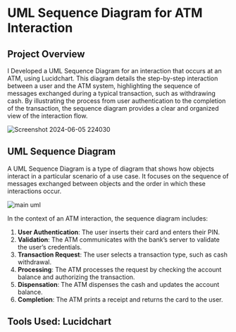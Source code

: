 # UML Sequence Diagram for ATM Interaction

## Project Overview
I Developed a UML Sequence Diagram for an interaction that occurs at an ATM, using Lucidchart. This diagram details the step-by-step interaction between a user and the ATM system, highlighting the sequence of messages exchanged during a typical transaction, such as withdrawing cash. By illustrating the process from user authentication to the completion of the transaction, the sequence diagram provides a clear and organized view of the interaction flow.

![Screenshot 2024-06-05 224030](https://github.com/AashishhSharmaa/ATM-Interaction-UML-Sequence-Diagram-/assets/152653168/15ba99b9-51bd-48b2-9700-e48e9178a439)

## UML Sequence Diagram
A UML Sequence Diagram is a type of diagram that shows how objects interact in a particular scenario of a use case. It focuses on the sequence of messages exchanged between objects and the order in which these interactions occur. 

  ![main uml](https://github.com/AashishhSharmaa/ATM-Interaction-UML-Sequence-Diagram-/assets/152653168/e769478c-ad85-492b-89e7-6ad3c6620af3)

In the context of an ATM interaction, the sequence diagram includes:

1. **User Authentication**: The user inserts their card and enters their PIN.
2. **Validation**: The ATM communicates with the bank’s server to validate the user’s credentials.
3. **Transaction Request**: The user selects a transaction type, such as cash withdrawal.
4. **Processing**: The ATM processes the request by checking the account balance and authorizing the transaction.
5. **Dispensation**: The ATM dispenses the cash and updates the account balance.
6. **Completion**: The ATM prints a receipt and returns the card to the user.

## Tools Used: Lucidchart
